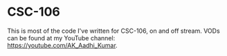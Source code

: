 # CSC-106
This is most of the code I've written for CSC-106, on and off stream. VODs can be found at my YouTube channel: <https://youtube.com/AK_Aadhi_Kumar>.
